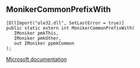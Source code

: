 ## MonikerCommonPrefixWith

```
[DllImport("ole32.dll", SetLastError = true)]
public static extern int MonikerCommonPrefixWith(
   IMoniker pmkThis,
   IMoniker pmkOther,
   out IMoniker ppmkCommon
);
```

[Microsoft documentation](https://docs.microsoft.com/en-us/windows/win32/api/objidl/nf-objidl-monikercommonprefixwith)
